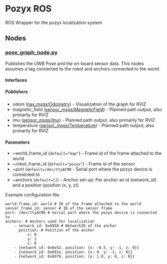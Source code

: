 # Pozyx ROS

ROS Wrapper for the pozyx localization system

## Nodes

### [pose_graph_node.py](scripts/pozyx_node.py)

Publishes the UWB Pose and the on-board sensor data. This nodes assumes a tag connected to the robot and anchors connected to the world.

#### Interfaces

##### Publishers

- odom ([nav_msgs/Odometry](http://docs.ros.org/api/visualization_msgs/html/msg/MarkerArray.html)) - Visualization of the graph for RVIZ
- magnetic_field ([sensor_msgs/MagneticField](http://docs.ros.org/api/nav_msgs/html/msg/Path.html)) - Planned path output, also primarily for RVIZ
- imu ([sensor_msgs/Imu](http://docs.ros.org/api/nav_msgs/html/msg/Path.html)) - Planned path output, also primarily for RVIZ
- temperature ([sensor_msgs/Temperature](http://docs.ros.org/api/nav_msgs/html/msg/Path.html)) - Planned path output, also primarily for RVIZ

#### Parameters

- ~world_frame_id (`default="map"`) - Frame id of the frame attached to the world
- ~robot_frame_id (`default="pozyx"`) - Frame id of the sensor
- ~port (`default=/dev/ttyACM0` - Serial port where the pozyx device is connected to
- ~anchors (`default=[]`) - Anchor set-up: Per anchor an id (network_id) and a position (position (x, y, z))

Example configuration file:

```
world_frame_id: world # ID of the frame attached to the world
sensor_frame_id: sensor # ID of the sensor frame
port: /dev/ttyACM0 # Serial port where the pozyx device is connected to
anchors: # Anchors used for localization
    - network_id: 0x6958 # NetworkID of the anchor
      position: # Position of the anchor
          x: 0
          y: 1
          z: 0
    - {network_id: 0x6e52, position: {x: -0.5, y: -1, z: 0}}
    - {network_id: 0x691e, position: {x: 0, y: -1, z: 0}}
    - {network_id: 0x6979, position: {x: 1.0, y: 0, z: 0}}
```
